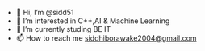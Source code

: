 - 👋 Hi, I’m @sidd51
- 👀 I’m interested in C++,AI & Machine Learning 
- 🌱 I’m currently studing BE IT
- 📫 How to reach me siddhiborawake2004@gmail.com

<!---
sidd51/sidd51 is a ✨ special ✨ repository because its `README.md` (this file) appears on your GitHub profile.
You can click the Preview link to take a look at your changes.
--->
